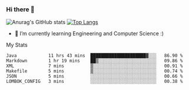 ### Hi there 👋

![Anurag's GitHub stats](https://github-readme-stats.vercel.app/api?username=MatteoIorio11&show_icons=true&theme=dark) 
[![Top Langs](https://github-readme-stats.vercel.app/api/top-langs/?username=MatteoIorio11&theme=dark)](https://github.com/MatteoIorio11/github-readme-stats)

- 🌱 I’m currently learning Engineering and Computer Science :)

<!--
**MatteoIorio11/MatteoIorio11** is a ✨ _special_ ✨ repository because its `README.md` (this file) appears on your GitHub profile.

Here are some ideas to get you started:

- 🔭 I’m currently working on ...
- 🌱 I’m currently learning ...
- 👯 I’m looking to collaborate on ...
- 🤔 I’m looking for help with ...
- 💬 Ask me about ...
- 📫 How to reach me: ...
- 😄 Pronouns: ...
- ⚡ Fun fact: ...
-->
My Stats
<!--START_SECTION:waka-->

```text
Java            11 hrs 43 mins  █████████████████████▓░░░   86.90 %
Markdown        1 hr 19 mins    ██▒░░░░░░░░░░░░░░░░░░░░░░   09.86 %
XML             7 mins          ▒░░░░░░░░░░░░░░░░░░░░░░░░   00.91 %
Makefile        5 mins          ▒░░░░░░░░░░░░░░░░░░░░░░░░   00.74 %
JSON            5 mins          ░░░░░░░░░░░░░░░░░░░░░░░░░   00.66 %
LOMBOK_CONFIG   3 mins          ░░░░░░░░░░░░░░░░░░░░░░░░░   00.38 %
```

<!--END_SECTION:waka-->
